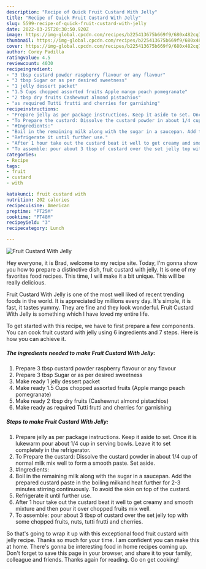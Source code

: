 ```yaml
---
description: "Recipe of Quick Fruit Custard With Jelly"
title: "Recipe of Quick Fruit Custard With Jelly"
slug: 5599-recipe-of-quick-fruit-custard-with-jelly
date: 2022-03-25T20:30:50.920Z
image: https://img-global.cpcdn.com/recipes/b225413675b669f9/680x482cq70/fruit-custard-with-jelly-recipe-main-photo.jpg
thumbnail: https://img-global.cpcdn.com/recipes/b225413675b669f9/680x482cq70/fruit-custard-with-jelly-recipe-main-photo.jpg
cover: https://img-global.cpcdn.com/recipes/b225413675b669f9/680x482cq70/fruit-custard-with-jelly-recipe-main-photo.jpg
author: Corey Padilla
ratingvalue: 4.5
reviewcount: 4030
recipeingredient:
- "3 tbsp custard powder raspberry flavour or any flavour"
- "3 tbsp Sugar or as per desired sweetness"
- "1 jelly dessert packet"
- "1.5 Cups chopped assorted fruits Apple mango peach pomegranate"
- "2 tbsp dry fruits Cashewnut almond pistachios"
- "as required Tutti frutti and cherries for garnishing"
recipeinstructions:
- "Prepare jelly as per package instructions. Keep it aside to set. Once it is lukewarm pour about 1/4 cup in serving bowls. Leave it to set completely in the refrigerator."
- "To Prepare the custard: Dissolve the custard powder in about 1/4 cup of normal milk mix well to form a smooth paste. Set aside."
- "#Ingredients:"
- "Boil in the remaining milk along with the sugar in a saucepan. Add the prepared custard paste in the boiling milkand heat further for 2-3 minutes stirring continuously. To avoid the skin on top of the custard."
- "Refrigerate it until further use."
- "After 1 hour take out the custard beat it well to get creamy and smooth mixture and then pour it over chopped fruits mix well."
- "To assemble: pour about 3 tbsp of custard over the set jelly top with some chopped fruits, nuts, tutti frutti and cherries."
categories:
- Recipe
tags:
- fruit
- custard
- with

katakunci: fruit custard with 
nutrition: 202 calories
recipecuisine: American
preptime: "PT25M"
cooktime: "PT48M"
recipeyield: "3"
recipecategory: Lunch

---
```



![Fruit Custard With Jelly](https://img-global.cpcdn.com/recipes/b225413675b669f9/680x482cq70/fruit-custard-with-jelly-recipe-main-photo.jpg)

Hey everyone, it is Brad, welcome to my recipe site. Today, I'm gonna show you how to prepare a distinctive dish, fruit custard with jelly. It is one of my favorites food recipes. This time, I will make it a bit unique. This will be really delicious.

Fruit Custard With Jelly is one of the most well liked of recent trending foods in the world. It is appreciated by millions every day. It's simple, it is fast, it tastes yummy. They are fine and they look wonderful. Fruit Custard With Jelly is something which I have loved my entire life.




To get started with this recipe, we have to first prepare a few components. You can cook fruit custard with jelly using 6 ingredients and 7 steps. Here is how you can achieve it.

<!--inarticleads1-->

##### The ingredients needed to make Fruit Custard With Jelly:

1. Prepare 3 tbsp custard powder raspberry flavour or any flavour
1. Prepare 3 tbsp Sugar or as per desired sweetness
1. Make ready 1 jelly dessert packet
1. Make ready 1.5 Cups chopped assorted fruits (Apple mango peach pomegranate)
1. Make ready 2 tbsp dry fruits (Cashewnut almond pistachios)
1. Make ready as required Tutti frutti and cherries for garnishing




<!--inarticleads2-->

##### Steps to make Fruit Custard With Jelly:

1. Prepare jelly as per package instructions. Keep it aside to set. Once it is lukewarm pour about 1/4 cup in serving bowls. Leave it to set completely in the refrigerator.
1. To Prepare the custard: Dissolve the custard powder in about 1/4 cup of normal milk mix well to form a smooth paste. Set aside.
1. #Ingredients:
1. Boil in the remaining milk along with the sugar in a saucepan. Add the prepared custard paste in the boiling milkand heat further for 2-3 minutes stirring continuously. To avoid the skin on top of the custard.
1. Refrigerate it until further use.
1. After 1 hour take out the custard beat it well to get creamy and smooth mixture and then pour it over chopped fruits mix well.
1. To assemble: pour about 3 tbsp of custard over the set jelly top with some chopped fruits, nuts, tutti frutti and cherries.




So that's going to wrap it up with this exceptional food fruit custard with jelly recipe. Thanks so much for your time. I am confident you can make this at home. There's gonna be interesting food in home recipes coming up. Don't forget to save this page in your browser, and share it to your family, colleague and friends. Thanks again for reading. Go on get cooking!
